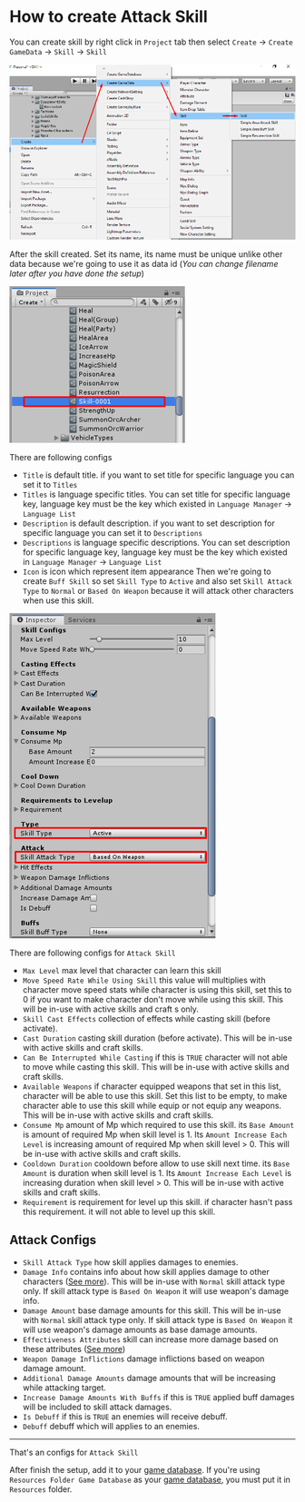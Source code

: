 # How to create Attack Skill

You can create skill by right click in `Project` tab then select `Create` -> `Create GameData` -> `Skill` -> `Skill`

![](../images/skills/001.png)

After the skill created. Set its name, its name must be unique unlike other data because we're going to use it as data id (*You can change filename later after you have done the setup*)

![](../images/skills/002.png)

There are following configs

- `Title` is default title. if you want to set title for specific language you can set it to `Titles`
- `Titles` is language specific titles. You can set title for specific language key, language key must be the key which existed in `Language Manager` -> `Language List`
- `Description` is default description. if you want to set description for specific language you can set it to `Descriptions`
- `Descriptions` is language specific descriptions. You can set description for specific language key, language key must be the key which existed in `Language Manager` -> `Language List`
- `Icon` is icon which represent item appearance
Then we're going to create `Buff Skill` so set `Skill Type` to `Active` and also set `Skill Attack Type` to `Normal` or `Based On Weapon` because it will attack other characters when use this skill.

![](../images/skills/003-3.png)

There are following configs for `Attack Skill`

- `Max Level` max level that character can learn this skill
- `Move Speed Rate While Using Skill` this value will multiplies with character move speed stats while character is using this skill, set this to 0 if you want to make character don't move while using this skill. This will be in-use with active skills and craft s only.
- `Skill Cast Effects` collection of effects while casting skill (before activate).
- `Cast Duration` casting skill duration (before activate). This will be in-use with active skills and craft skills.
- `Can Be Interrupted While Casting` if this is `TRUE` character will not able to move while casting this skill. This will be in-use with active skills and craft skills.
- `Available Weapons` if character equipped weapons that set in this list, character will be able to use this skill. Set this list to be empty, to make character able to use this skill while equip or not equip any weapons. This will be in-use with active skills and craft skills.
- `Consume Mp` amount of Mp which required to use this skill. its `Base Amount` is amount of required Mp when skill level is 1. Its `Amount Increase Each Level` is increasing amount of required Mp when skill level > 0. This will be in-use with active skills and craft skills.
- `Cooldown Duration` cooldown before allow to use skill next time. its `Base Amount` is duration when skill level is 1. Its `Amount Increase Each Level` is increasing duration when skill level > 0. This will be in-use with active skills and craft skills.
- `Requirement` is requirement for level up this skill. if character hasn't pass this requirement. it will not able to level up this skill.
## Attack Configs

- `Skill Attack Type` how skill applies damages to enemies.
- `Damage Info` contains info about how skill applies damage to other characters ([See more](pages/018-damage-info ':target=__blank')). This will be in-use with `Normal` skill attack type only. If skill attack type is `Based On Weapon` it will use weapon's damage info.
- `Damage Amount` base damage amounts for this skill. This will be in-use with `Normal` skill attack type only. If skill attack type is `Based On Weapon` it will use weapon's damage amounts as base damage amounts.
- `Effectiveness Attributes` skill can increase more damage based on these attributes ([See more](pages/104-character-stats-and-relates-data?id=attribute ':target=__blank'))
- `Weapon Damage Inflictions` damage inflictions based on weapon damage amount.
- `Additional Damage Amounts` damage amounts that will be increasing while attacking target.
- `Increase Damage Amounts With Buffs` if this is `TRUE` applied buff damages will be included to skill attack damages.
- `Is Debuff` if this is `TRUE` an enemies will receive debuff.
- `Debuff` debuff which will applies to an enemies.

* * *

That's an configs for `Attack Skill`

After finish the setup, add it to your [game database](./pages/103-game-database.md). If you're using `Resources Folder Game Database` as your [game database](./pages/103-game-database.md), you must put it in `Resources` folder.